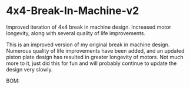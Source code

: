 # 4x4-Break-In-Machine-v2
Improved iteration of 4x4 break in machine design. Increased motor longevity, along with several quality of life improvements.


This is an improved version of my original break in machine design. Numerous quality of life improvements have been added, and an updated piston plate design has resulted in greater longevity of motors.
Not much more to it, just did this for fun and will probably continue to update the design very slowly.

BOM:
